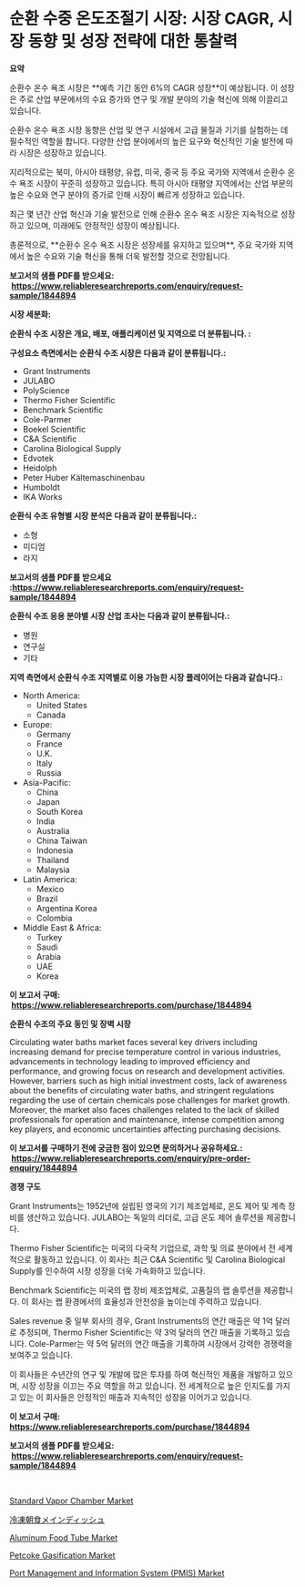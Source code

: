 <p><h1>순환 수중 온도조절기 시장: 시장 CAGR, 시장 동향 및 성장 전략에 대한 통찰력</h1></p><p><strong>요약</strong></p>
<p><p>순환수 온수 욕조 시장은 **예측 기간 동안 6%의 CAGR 성장**이 예상됩니다. 이 성장은 주로 산업 부문에서의 수요 증가와 연구 및 개발 분야의 기술 혁신에 의해 이끌리고 있습니다.</p><p>순환수 온수 욕조 시장 동향은 산업 및 연구 시설에서 고급 물질과 기기를 실험하는 데 필수적인 역할을 합니다. 다양한 산업 분야에서의 높은 요구와 혁신적인 기술 발전에 따라 시장은 성장하고 있습니다.</p><p>지리적으로는 북미, 아시아 태평양, 유럽, 미국, 중국 등 주요 국가와 지역에서 순환수 온수 욕조 시장이 꾸준히 성장하고 있습니다. 특히 아시아 태평양 지역에서는 산업 부문의 높은 수요와 연구 분야의 증가로 인해 시장이 빠르게 성장하고 있습니다.</p><p>최근 몇 년간 산업 혁신과 기술 발전으로 인해 순환수 온수 욕조 시장은 지속적으로 성장하고 있으며, 미래에도 안정적인 성장이 예상됩니다.</p><p>총론적으로, **순환수 온수 욕조 시장은 성장세를 유지하고 있으며**, 주요 국가와 지역에서 높은 수요와 기술 혁신을 통해 더욱 발전할 것으로 전망됩니다.</p></p>
<p><strong>보고서의 샘플 PDF를 받으세요: &nbsp;<a href="https://www.reliableresearchreports.com/enquiry/request-sample/1844894">https://www.reliableresearchreports.com/enquiry/request-sample/1844894</a></strong></p>
<p><strong>시장 세분화:</strong></p>
<p><strong> 순환식 수조 시장은 개요, 배포, 애플리케이션 및 지역으로 더 분류됩니다. :</strong></p>
<p><strong>구성요소 측면에서는 순환식 수조 시장은 다음과 같이 분류됩니다.:</strong></p>
<p><ul><li>Grant Instruments</li><li>JULABO</li><li>PolyScience</li><li>Thermo Fisher Scientific</li><li>Benchmark Scientific</li><li>Cole-Parmer</li><li>Boekel Scientific</li><li>C&A Scientific</li><li>Carolina Biological Supply</li><li>Edvotek</li><li>Heidolph</li><li>Peter Huber Kältemaschinenbau</li><li>Humboldt</li><li>IKA Works</li></ul></p>
<p><strong> 순환식 수조 유형별 시장 분석은 다음과 같이 분류됩니다.:</strong></p>
<p><ul><li>소형</li><li>미디엄</li><li>라지</li></ul></p>
<p><strong>보고서의 샘플 PDF를 받으세요 :<a href="https://www.reliableresearchreports.com/enquiry/request-sample/1844894">https://www.reliableresearchreports.com/enquiry/request-sample/1844894</a></strong></p>
<p><strong> 순환식 수조 응용 분야별 시장 산업 조사는 다음과 같이 분류됩니다.:</strong></p>
<p><ul><li>병원</li><li>연구실</li><li>기타</li></ul></p>
<p><strong>지역 측면에서 순환식 수조 지역별로 이용 가능한 시장 플레이어는 다음과 같습니다.:</strong></p>
<p><ul>
    <li>
        North America:
        <ul>
            <li>United States</li>
            <li>Canada</li>
        </ul>
    </li>
    <li>
        Europe:
        <ul>
            <li>Germany</li>
            <li>France</li>
            <li>U.K.</li>
            <li>Italy</li>
            <li>Russia</li>
        </ul>
    </li>
    <li>
        Asia-Pacific:
        <ul>
            <li>China</li>
            <li>Japan</li>
            <li>South Korea</li>
            <li>India</li>
            <li>Australia</li>
            <li>China Taiwan</li>
            <li>Indonesia</li>
            <li>Thailand</li>
            <li>Malaysia</li>
        </ul>
    </li>
    <li>
        Latin America:
        <ul>
            <li>Mexico</li>
            <li>Brazil</li>
            <li>Argentina Korea</li>
            <li>Colombia</li>
        </ul>
    </li>
    <li>
        Middle East & Africa:
        <ul>
            <li>Turkey</li>
            <li>Saudi</li>
            <li>Arabia</li>
            <li>UAE</li>
            <li>Korea</li>
        </ul>
    </li>
    </ul></p>
<p><strong>이 보고서 구매: &nbsp;<a href="https://www.reliableresearchreports.com/purchase/1844894">https://www.reliableresearchreports.com/purchase/1844894</a></strong></p>
<p><strong>순환식 수조의 주요 동인 및 장벽 시장</strong></p>
<p><p>Circulating water baths market faces several key drivers including increasing demand for precise temperature control in various industries, advancements in technology leading to improved efficiency and performance, and growing focus on research and development activities. However, barriers such as high initial investment costs, lack of awareness about the benefits of circulating water baths, and stringent regulations regarding the use of certain chemicals pose challenges for market growth. Moreover, the market also faces challenges related to the lack of skilled professionals for operation and maintenance, intense competition among key players, and economic uncertainties affecting purchasing decisions.</p></p>
<p><strong>이 보고서를 구매하기 전에 궁금한 점이 있으면 문의하거나 공유하세요.: &nbsp;<a href="https://www.reliableresearchreports.com/enquiry/pre-order-enquiry/1844894">https://www.reliableresearchreports.com/enquiry/pre-order-enquiry/1844894</a></strong></p>
<p><strong>경쟁 구도</strong></p>
<p><p>Grant Instruments는 1952년에 설립된 영국의 기기 제조업체로, 온도 제어 및 계측 장비를 생산하고 있습니다. JULABO는 독일의 리더로, 고급 온도 제어 솔루션을 제공합니다.</p><p>Thermo Fisher Scientific는 미국의 다국적 기업으로, 과학 및 의료 분야에서 전 세계적으로 활동하고 있습니다. 이 회사는 최근 C&A Scientific 및 Carolina Biological Supply를 인수하여 시장 성장을 더욱 가속화하고 있습니다.</p><p>Benchmark Scientific는 미국의 랩 장비 제조업체로, 고품질의 랩 솔루션을 제공합니다. 이 회사는 랩 환경에서의 효율성과 안전성을 높이는데 주력하고 있습니다.</p><p>Sales revenue 중 일부 회사의 경우, Grant Instruments의 연간 매출은 약 1억 달러로 추정되며, Thermo Fisher Scientific는 약 3억 달러의 연간 매출을 기록하고 있습니다. Cole-Parmer는 약 5억 달러의 연간 매출을 기록하여 시장에서 강력한 경쟁력을 보여주고 있습니다. </p><p>이 회사들은 수년간의 연구 및 개발에 많은 투자를 하여 혁신적인 제품을 개발하고 있으며, 시장 성장을 이끄는 주요 역할을 하고 있습니다. 전 세계적으로 높은 인지도를 가지고 있는 이 회사들은 안정적인 매출과 지속적인 성장을 이어가고 있습니다.</p></p>
<p><strong>이 보고서 구매: &nbsp; <a href="https://www.reliableresearchreports.com/purchase/1844894">https://www.reliableresearchreports.com/purchase/1844894</a></strong></p>
<p><strong>보고서의 샘플 PDF를 받으세요: &nbsp;<a href="https://www.reliableresearchreports.com/enquiry/request-sample/1844894">https://www.reliableresearchreports.com/enquiry/request-sample/1844894</a></strong><strong></strong></p>
<p>&nbsp;</p>
<p><p><a href="https://github.com/rahu1506/Market-Research-Report-List-3/blob/main/standard-vapor-chamber-market.md">Standard Vapor Chamber Market</a></p><p><a href="https://github.com/nxboeu02965442/Market-Research-Report-List-1/blob/main/1461565186121.md">冷凍朝食メインディッシュ</a></p><p><a href="https://issuu.com/reportprime-2/docs/aluminum-food-tube-market-size-2030.pptx">Aluminum Food Tube Market</a></p><p><a href="https://view.publitas.com/reportprime-1/petcoke-gasification-market-insights-market-players-and-forecast-till-2031/">Petcoke Gasification Market</a></p><p><a href="https://changeable-paste-463.notion.site/Port-Management-and-Information-System-PMIS-Market-Insights-Market-Players-and-Forecast-Till-2031-fe6ca41f459245568375c2e20ab7e177">Port Management and Information System (PMIS) Market</a></p></p>